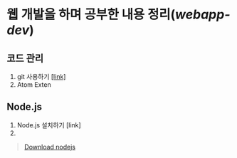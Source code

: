 # 웹 개발을 하며 공부한 내용 정리(*webapp-dev*)

## 코드 관리
1. git 사용하기 [[link]](https://github.com/jaehwan-dev/webapp-dev/blob/master/01.%20How%20to%20use%20git.md)
2. Atom Exten

## Node.js
1. Node.js 설치하기 [link]
2. 
> [Download nodejs](https://nodejs.org/en/)  
